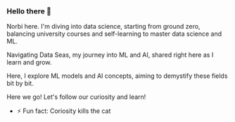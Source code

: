 ### Hello there 👋

Norbi here. I'm diving into data science, starting from ground zero, balancing university courses and self-learning to master data science and ML.

Navigating Data Seas, my journey into ML and AI, shared right here as I learn and grow.

Here, I explore ML models and AI concepts, aiming to demystify these fields bit by bit.

Here we go! Let's follow our curiosity and learn!

- ⚡ Fun fact: Coriosity kills the cat
